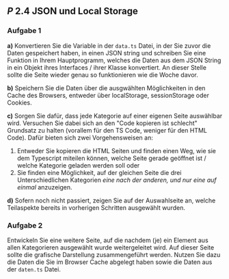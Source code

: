 ## _P_ **2.4** JSON und Local Storage

### Aufgabe 1

**a)** Konvertieren Sie die Variable in der `data.ts` Datei, in der Sie zuvor die Daten gespeichert haben, in einen JSON string und schreiben Sie eine Funktion in Ihrem Hauptprogramm, welches die Daten aus dem JSON String in ein Objekt ihres Interfaces / ihrer Klasse konvertiert. An dieser Stelle sollte die Seite wieder genau so funktionieren wie die Woche davor.

**b)** Speichern Sie die Daten über die ausgwählten Möglichkeiten in den Cache des Browsers, entweder über localStorage, sessionStorage oder Cookies.

**c)** Sorgen Sie dafür, dass jede Kategorie auf einer eigenen Seite auswählbar wird. Versuchen Sie dabei sich an den "Code kopieren ist schlecht" Grundsatz zu halten (vorallem für den TS Code, weniger für den HTML Code). Dafür bieten sich zwei Vorgehensweisen an:
1. Entweder Sie kopieren die HTML Seiten und finden einen Weg, wie sie dem Typescript miteilen können, welche Seite gerade geöffnet ist / welche Kategorie geladen werden soll oder 
2. Sie finden eine Möglichkeit, auf der gleichen Seite die drei Unterschiedlichen Kategorien _eine nach der anderen, und nur eine auf einmal_ anzuzeigen.

**d)** Sofern noch nicht passiert, zeigen Sie auf der Auswahlseite an, welche Teilaspekte bereits in vorherigen Schritten ausgewählt wurden.


### Aufgabe 2

Entwickeln Sie eine weitere Seite, auf die nachdem (je) ein Element aus allen Kategorieren ausgewählt wurde weitergeleitet wird. Auf dieser Seite sollte die grafische Darstellung zusammengeführt werden. Nutzen Sie dazu die Daten die Sie im Browser Cache abgelegt haben sowie die Daten aus der `daten.ts` Datei.